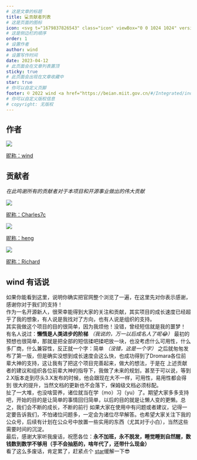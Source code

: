 ```yaml
---
# 这是文章的标题
title: 💻贡献者列表
# 这是页面的图标
icon: <svg t="1679837826543" class="icon" viewBox="0 0 1024 1024" version="1.1" xmlns="http://www.w3.org/2000/svg" p-id="1201" width="200" height="200"><path d="M763.136 958.72H262.656c-50.944 0-92.16-41.216-92.16-92.16V518.144H107.776c-25.6 0-48.128-15.36-57.6-39.168s-3.584-50.432 14.848-68.096c0.256-0.256 0.512-0.512 0.768-0.512l344.064-307.2c56.576-53.248 145.408-53.76 202.496-1.28l346.624 307.2 0.512 0.512c18.944 17.408 25.088 44.288 15.616 68.352-9.472 24.064-32 39.424-57.856 39.424h-61.696v348.928c-0.256 50.944-41.472 92.416-92.416 92.416zM107.52 456.704h93.696c16.896 0 30.72 13.824 30.72 30.72v379.136c0 16.896 13.824 30.72 30.72 30.72h500.48c16.896 0 30.72-13.824 30.72-30.72V486.656c0-16.896 13.824-30.72 30.72-30.72H917.504s0.256-0.512 0.256-0.768l-0.256-0.256-346.368-307.2-0.512-0.512c-33.536-30.976-86.016-30.72-119.04 0.768-0.256 0.256-0.512 0.512-0.768 0.512L107.264 455.68c0 0.256-0.256 0.256-0.256 0.256s0.256 0.512 0.512 0.768c-0.256 0 0 0 0 0z m0 0z" fill="#040000" p-id="1202"></path><path d="M644.608 897.024h-61.44v-218.112c0-16.64-13.824-29.952-30.72-29.952H471.04c-16.896 0-30.72 13.568-30.72 29.952v218.112h-61.44v-218.112c0-50.432 41.216-91.392 92.16-91.392h81.408c50.944 0 92.16 40.96 92.16 91.392v218.112z" fill="#D63123" p-id="1203"></path></svg>
# 这是侧边栏的顺序
order: 1
# 设置作者
author: wind
# 设置写作时间
date: 2023-04-12
# 此页面会在文章列表置顶
sticky: true
# 此页面会出现在文章收藏中
star: true
# 你可以自定义页脚
footer: © 2022 wind <a href="https://beian.miit.gov.cn/#/Integrated/index" target="_blank">冀ICP备2021004949号-3</a>
# 你可以自定义版权信息
# copyright: 无版权
---
```

## 作者
<div class="developer">
<img class="heardImg" src="/developer/me.jpg">
<a href="https://gitee.com/MR-wind">
<p class="nameP">
昵称：wind
</p>
</a>
</div>

## 贡献者
*在此鸣谢所有的贡献者对于本项目和开源事业做出的伟大贡献*
<div id="devs">
<div class="developer">
<img class="heardImg" src="/developer/charles.png">
<a href="https://blog.charles7c.top/about/me">
<p class="nameP">
昵称：Charles7c
</p>
</a>
</div>

<div class="developer">
<img class="heardImg" src="/developer/heng.jpg">
<a href="https://gitee.com/m_yan">
<p class="nameP">
昵称：heng
</p>
</a>
</div>

<div class="developer">
<img class="heardImg" src="/developer/richard.jpg">
<a href="https://gitee.com/litairan666">
<p class="nameP">
昵称：Richard
</p>
</a>
</div>
</div> 

## wind 有话说
如果你能看到这里，说明你确实把官网整个浏览了一遍，在这里先对你表示感谢，感谢你对于我们的支持！  
作为一名开源新人，很荣幸能得到大家的关注和贡献，其实项目的成长速度已经超乎了我的想象，有人说是我找对了方向，也有人说是组织的支持。  
其实我做这个项目的目的很简单，因为我烦他！没错，曾经短信就是我的噩梦！  
有名人说过：**懒惰是人类进步的阶梯** _（我说的，万一以后成名人了呢😂）_
最初的预想也很简单，那就是把全部的短信揉吧揉吧放一块，也没考虑什么可用性，什么多厂商，什么兼容性，反正就一个字：简单 _（没错，这是一个字）_
之后就匆匆发布了第一版，但是确实没想到成长速度会这么快，也成功得到了Dromara各位前辈大神的支持，这让我有了把这个项目完善起来，做大的想法，于是在
上述贡献者的建议和组织各位前辈大神的指导下，我做了未来的规划，甚至于可以说，等到2.X版本走到尽头3.X发布的时候，他会跟现在大不一样，可用性，易用性都会得到
很大的提升，当然文档的更新也不会落下，保姆级文档必须标配。  
扯了一大堆，也没啥营养，诸位就当在学（mo）习（yu）了。期望大家多多支持吧，开始的目的是让简单的事情回归简单，以后的目的就是让懒人变的更懒。总之，我们会不断的成长，不断的前行
如果大家在使用中有问题或者建议，记得一定要告诉我们，不怕诸位问题多，一定会为诸位尽早解答。也希望大家关注下我的公众号，后续有计划在公众号中放置一些实用的东西（尤其对于小白），当然这些需要时间的沉淀。  
最后，感谢大家听我废话，祝愿各位：**永不加班，永不脱发，睡觉睡到自然醒，数钱数到数学不够用（手不会抽筋的，啥年代了，还带什么现金）**  
看了这么多废话，肯定累了，赶紧点个 [star](https://gitee.com/dromara/sms4j)缓解一下😎
